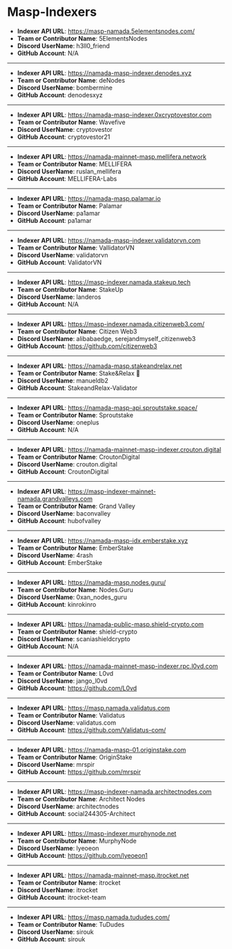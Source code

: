 # Masp-Indexers

- **Indexer API URL**: https://masp-namada.5elementsnodes.com/
- **Team or Contributor Name**: 5ElementsNodes
- **Discord UserName**: h3ll0_friend
- **GitHub Account**: N/A

---
- **Indexer API URL**: https://namada-masp-indexer.denodes.xyz
- **Team or Contributor Name**: deNodes
- **Discord UserName**: bombermine
- **GitHub Account**: denodesxyz

---
- **Indexer API URL**: https://namada-masp-indexer.0xcryptovestor.com
- **Team or Contributor Name**: Wavefive
- **Discord UserName**: cryptovestor
- **GitHub Account**: cryptovestor21

---
- **Indexer API URL**: https://namada-mainnet-masp.mellifera.network
- **Team or Contributor Name**: MELLIFERA
- **Discord UserName**: ruslan_mellifera
- **GitHub Account**: MELLIFERA-Labs

---
- **Indexer API URL**: https://namada-masp.palamar.io
- **Team or Contributor Name**: Palamar
- **Discord UserName**: pa1amar
- **GitHub Account**: pa1amar

---
- **Indexer API URL**: https://namada-masp-indexer.validatorvn.com
- **Team or Contributor Name**: VallidatorVN
- **Discord UserName**: validatorvn
- **GitHub Account**: ValidatorVN

---
- **Indexer API URL**: https://masp-indexer.namada.stakeup.tech
- **Team or Contributor Name**: StakeUp
- **Discord UserName**: landeros
- **GitHub Account**: N/A

---
- **Indexer API URL**: https://masp-indexer.namada.citizenweb3.com/
- **Team or Contributor Name**: Citizen Web3
- **Discord UserName**: alibabaedge, serejandmyself_citizenweb3
- **GitHub Account**: https://github.com/citizenweb3

---
- **Indexer API URL**: https://namada-masp.stakeandrelax.net
- **Team or Contributor Name**: Stake&Relax 🦥
- **Discord UserName**: manueldb2
- **GitHub Account**: StakeandRelax-Validator

---
- **Indexer API URL**: https://namada-masp-api.sproutstake.space/
- **Team or Contributor Name**: Sproutstake
- **Discord UserName**: oneplus
- **GitHub Account**: N/A

---
- **Indexer API URL**: https://namada-mainnet-masp-indexer.crouton.digital
- **Team or Contributor Name**: CroutonDigital
- **Discord UserName**: crouton.digital
- **GitHub Account**: CroutonDigital

---
- **Indexer API URL**: https://masp-indexer-mainnet-namada.grandvalleys.com
- **Team or Contributor Name**: Grand Valley
- **Discord UserName**: baconvalley
- **GitHub Account**: hubofvalley

---
- **Indexer API URL**: https://namada-masp-idx.emberstake.xyz
- **Team or Contributor Name**: EmberStake
- **Discord UserName**: 4rash
- **GitHub Account**: EmberStake

---
- **Indexer API URL**: https://namada-masp.nodes.guru/
- **Team or Contributor Name**: Nodes.Guru
- **Discord UserName**: 0xan_nodes_guru
- **GitHub Account**: kinrokinro

---
- **Indexer API URL**: https://namada-public-masp.shield-crypto.com
- **Team or Contributor Name**: shield-crypto
- **Discord UserName**: scaniashieldcrypto
- **GitHub Account**: N/A

---
- **Indexer API URL**: https://namada-mainnet-masp-indexer.rpc.l0vd.com
- **Team or Contributor Name**: L0vd
- **Discord UserName**: jango_l0vd
- **GitHub Account**: https://github.com/L0vd

---
- **Indexer API URL**: https://masp.namada.validatus.com
- **Team or Contributor Name**: Validatus
- **Discord UserName**: validatus.com
- **GitHub Account**: https://github.com/Validatus-com/

---
- **Indexer API URL**: https://namada-masp-01.originstake.com
- **Team or Contributor Name**: OriginStake
- **Discord UserName**: mrspir
- **GitHub Account**: https://github.com/mrspir

---
- **Indexer API URL**: https://masp-indexer-namada.architectnodes.com
- **Team or Contributor Name**: Architect Nodes
- **Discord UserName**: architectnodes
- **GitHub Account**: social244305-Architect

---
- **Indexer API URL**: https://masp-indexer.murphynode.net
- **Team or Contributor Name**: MurphyNode
- **Discord UserName**: lyeoeon
- **GitHub Account**: https://github.com/lyeoeon1

---
- **Indexer API URL**: https://namada-mainnet-masp.itrocket.net
- **Team or Contributor Name**: itrocket
- **Discord UserName**: itrocket
- **GitHub Account**: itrocket-team

---
- **Indexer API URL**: https://masp.namada.tududes.com/
- **Team or Contributor Name**: TuDudes
- **Discord UserName**: sirouk
- **GitHub Account**: sirouk
